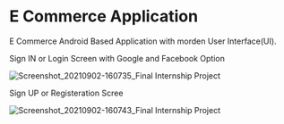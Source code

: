 # E Commerce Application

E Commerce Android Based Application with morden User Interface(UI).


Sign IN or Login Screen with Google and Facebook Option

![Screenshot_20210902-160735_Final Internship Project](https://user-images.githubusercontent.com/47290783/131888735-6ee7cd70-287f-4bdf-baed-968a7ad21cc6.jpg)


Sign UP or Registeration Scree 

![Screenshot_20210902-160743_Final Internship Project](https://user-images.githubusercontent.com/47290783/131888748-19485e5f-9fc7-49d2-b679-d5d560788225.jpg)


